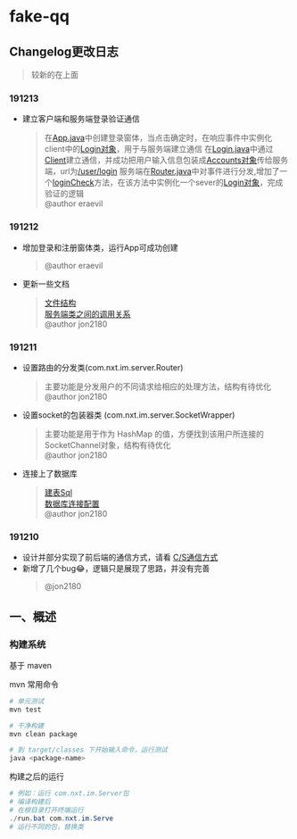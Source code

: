 # fake-qq

## Changelog更改日志

> 较新的在上面

### 191213

- 建立客户端和服务端登录验证通信
  > 在[App.java](#%e7%9b%ae%e5%bd%95%e7%bb%93%e6%9e%84)中创建登录窗体，当点击确定时，在响应事件中实例化client中的[Login对象](#%e7%9b%ae%e5%bd%95%e7%bb%93%e6%9e%84)，用于与服务端建立通信
  > 在[Login.java](#%e7%9b%ae%e5%bd%95%e7%bb%93%e6%9e%84)中通过[Client](#%e7%9b%ae%e5%bd%95%e7%bb%93%e6%9e%84)建立通信，并成功把用户输入信息包装成[Accounts对象](#%e7%9b%ae%e5%bd%95%e7%bb%93%e6%9e%84)传给服务端，url为[/user/login](#%e7%9b%ae%e5%bd%95%e7%bb%93%e6%9e%84)
  > 服务端在[Router.java](#%e7%9b%ae%e5%bd%95%e7%bb%93%e6%9e%84)中对事件进行分发,增加了一个[loginCheck](#%e7%9b%ae%e5%bd%95%e7%bb%93%e6%9e%84)方法，在该方法中实例化一个sever的[Login对象](#%e7%9b%ae%e5%bd%95%e7%bb%93%e6%9e%84)，完成验证的逻辑\
  > @author eraevil

### 191212

- 增加登录和注册窗体类，运行App可成功创建
  > @author eraevil
- 更新一些文档
  > [文件结构](#%e7%9b%ae%e5%bd%95%e7%bb%93%e6%9e%84)\
  > [服务端类之间的调用关系](#%e6%9c%8d%e5%8a%a1%e7%ab%af%e7%b1%bb%e9%97%b4%e8%b0%83%e7%94%a8%e5%85%b3%e7%b3%bb)\
  > @author jon2180

### 191211

- 设置路由的分发类(com.nxt.im.server.Router) 
  > 主要功能是分发用户的不同请求给相应的处理方法，结构有待优化\
  > @author jon2180
- 设置socket的包装器类 (com.nxt.im.server.SocketWrapper) 
  > 主要功能是用于作为 HashMap 的值，方便找到该用户所连接的SocketChannel对象，结构有待优化\
  > @author jon2180
- 连接上了数据库
  > [建表Sql](./sql/v191208.1.sql)\
  > [数据库连接配置](./src/main/java/com/nxt/im/config/Database.java)\
  > @author jon2180

### 191210

- 设计并部分实现了前后端的通信方式，请看 [C/S通信方式](#cs-%e9%80%9a%e4%bf%a1%e6%96%b9%e5%bc%8f)
- 新增了几个bug😂，逻辑只是展现了思路，并没有完善
  > @jon2180


## 一、概述

### 构建系统

基于 maven

mvn 常用命令

```bash
# 单元测试
mvn test

# 干净构建
mvn clean package

# 到 target/classes 下开始输入命令，运行测试
java <package-name>
```

构建之后的运行

```powershell
# 例如：运行 com.nxt.im.Server包
# 编译构建后
# 在根目录打开终端运行
./run.bat com.nxt.im.Serve
# 运行不同的包，替换类
